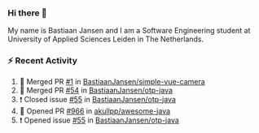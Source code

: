 ### Hi there 👋

My name is Bastiaan Jansen and I am a Software Engineering student at University of Applied Sciences Leiden in The Netherlands. 

### ⚡ Recent Activity
<!--START_SECTION:activity-->
1. 🎉 Merged PR [#1](https://github.com/BastiaanJansen/simple-vue-camera/pull/1) in [BastiaanJansen/simple-vue-camera](https://github.com/BastiaanJansen/simple-vue-camera)
2. 🎉 Merged PR [#54](https://github.com/BastiaanJansen/otp-java/pull/54) in [BastiaanJansen/otp-java](https://github.com/BastiaanJansen/otp-java)
3. ❗️ Closed issue [#55](https://github.com/BastiaanJansen/otp-java/issues/55) in [BastiaanJansen/otp-java](https://github.com/BastiaanJansen/otp-java)
4. 💪 Opened PR [#966](https://github.com/akullpp/awesome-java/pull/966) in [akullpp/awesome-java](https://github.com/akullpp/awesome-java)
5. ❗️ Opened issue [#55](https://github.com/BastiaanJansen/otp-java/issues/55) in [BastiaanJansen/otp-java](https://github.com/BastiaanJansen/otp-java)
<!--END_SECTION:activity-->

<!--
**BastiaanJansen/BastiaanJansen** is a ✨ _special_ ✨ repository because its `README.md` (this file) appears on your GitHub profile.

Here are some ideas to get you started:

- 🔭 I’m currently working on ...
- 🌱 I’m currently learning ...
- 👯 I’m looking to collaborate on ...
- 🤔 I’m looking for help with ...
- 💬 Ask me about ...
- 📫 How to reach me: ...
- 😄 Pronouns: ...
- ⚡ Fun fact: ...
-->
